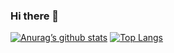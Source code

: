 ### Hi there 👋

[![Anurag’s github stats](https://github-readme-stats.vercel.app/api?username=gusbikos)](https://github.com/gusbikos)
[![Top Langs](https://github-readme-stats.vercel.app/api/top-langs/?username=zhengjianliu&layout=compact)](https://github.com/zhengjianliu)
